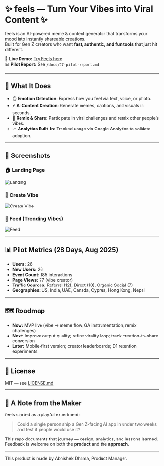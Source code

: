 # ✨ feels — Turn Your Vibes into Viral Content ✨

feels is an AI-powered meme & content generator that transforms your mood into instantly shareable creations.  
Built for Gen Z creators who want **fast, authentic, and fun tools** that just hit different.

🔗 **Live Demo:** [Try Feels here](https://vibe-translator-abhishekdhama18.replit.app/)  
📊 **Pilot Report:** See `/docs/17-pilot-report.md`  

---

## 🎯 What It Does
- 🪞 **Emotion Detection**: Express how you feel via text, voice, or photo.  
- ⚡ **AI Content Creation**: Generate memes, captions, and visuals in seconds.  
- 🔄 **Remix & Share**: Participate in viral challenges and remix other people’s vibes.  
- 📈 **Analytics Built-In**: Tracked usage via Google Analytics to validate adoption.  

---

## 📸 Screenshots

### 🏠 Landing Page
![Landing](./docs/screenshots/feels-landing.png)

### 🎨 Create Vibe
![Create Vibe](./docs/screenshots/feels-create.png)

### 📰 Feed (Trending Vibes)
![Feed](./docs/screenshots/feels-feed.png)


---

## 📊 Pilot Metrics (28 Days, Aug 2025)
- **Users:** 26  
- **New Users:** 26  
- **Event Count:** 185 interactions  
- **Page Views:** 77 (vibe creator)  
- **Traffic Sources:** Referral (12), Direct (10), Organic Social (7)  
- **Geographies:** US, India, UAE, Canada, Cyprus, Hong Kong, Nepal  

---

## 🗺 Roadmap
- **Now:** MVP live (vibe → meme flow, GA instrumentation, remix challenges)  
- **Next:** Improve output quality; refine virality loop; track creation-to-share conversion  
- **Later:** Mobile-first version; creator leaderboards; D1 retention experiments  

---

## 📄 License
MIT — see [LICENSE.md](./LICENSE.md)

---

## 🙌 A Note from the Maker
feels started as a playful experiment:  
> Could a single person ship a Gen Z-facing AI app in under two weeks and test if people would use it?  

This repo documents that journey — design, analytics, and lessons learned.  
Feedback is welcome on both the **product** and the **approach**.  

---
This product is made by Abhishek Dhama, Product Manager.
